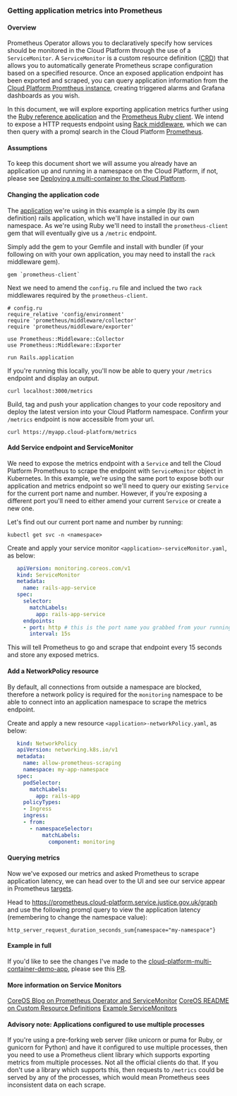 ### Getting application metrics into Prometheus

#### Overview
Prometheus Operator allows you to declaratively specify how services should be monitored in the Cloud Platform through the use of a `ServiceMonitor`. A `ServiceMonitor` is a custom resource definition ([CRD](https://kubernetes.io/docs/tasks/access-kubernetes-api/custom-resources/custom-resource-definitions/)) that allows you to automatically generate Prometheus scrape configuration based on a specified resource. Once an exposed application endpoint has been exported and scraped, you can query application information from the [Cloud Platform Promtheus instance](https://prometheus.service.justice.gov.uk), creating triggered alarms and Grafana dashboards as you wish.

In this document, we will explore exporting application metrics further using the [Ruby reference application](https://github.com/ministryofjustice/cloud-platform-multi-container-demo-app) and the [Prometheus Ruby client](https://github.com/prometheus/client_ruby). We intend to expose a HTTP requests endpoint using [Rack middleware](http://rack.github.io/), which we can then query with a promql search in the Cloud Platform [Prometheus](https://prometheus.cloud-platform.service.justice.gov.uk).

#### Assumptions
To keep this document short we will assume you already have an application up and running in a namespace on the Cloud Platform, if not, please see [Deploying a multi-container to the Cloud Platform](https://user-guide.cloud-platform.service.justice.gov.uk/tasks.html#deploying-a-multi-container-application-to-the-cloud-platform).

#### Changing the application code
The [application](https://github.com/ministryofjustice/cloud-platform-multi-container-demo-app) we're using in this example is a simple (by its own definition) rails application, which we'll have installed in our own namespace. As we're using Ruby we'll need to install the `prometheus-client `gem that will eventually give us a `/metric` endpoint. 

Simply add the gem to your Gemfile and install with bundler (if your following on with your own application, you may need to install the `rack` middleware gem). 
```
gem `prometheus-client`
```

Next we need to amend the `config.ru` file and inclued the two `rack` middlewares required by the `prometheus-client`. 
```
# config.ru
require_relative 'config/environment'
require 'prometheus/middleware/collector'
require 'prometheus/middleware/exporter'

use Prometheus::Middleware::Collector
use Prometheus::Middleware::Exporter

run Rails.application
```

If you're running this locally, you'll now be able to query your `/metrics` endpoint and display an output. 
```
curl localhost:3000/metrics
```

Build, tag and push your application changes to your code repository and deploy the latest version into your Cloud Platform namespace. Confirm your `/metrics` endpoint is now accessible from your url. 
```
curl https://myapp.cloud-platform/metrics
```

#### Add Service endpoint and ServiceMonitor

We need to expose the metrics endpoint with a `Service` and tell the Cloud Platform Prometheus to scrape the endpoint with `ServiceMonitor` object in Kubernetes. In this example, we're using the same port to expose both our application and metrics endpoint so we'll need to query our existing `Service` for the current port name and number. However, if you're exposing a different port you'll need to either amend your current `Service` or create a new one. 

Let's find out our current port name and number by running:
```
kubectl get svc -n <namespace>
```

Create and apply your service monitor `<application>-serviceMonitor.yaml`, as below:

```yaml
   apiVersion: monitoring.coreos.com/v1
   kind: ServiceMonitor
   metadata:
     name: rails-app-service
   spec:
     selector:
       matchLabels:
         app: rails-app-service
     endpoints:
     - port: http # this is the port name you grabbed from your running service
       interval: 15s
   ```

This will tell Prometheus to go and scrape that endpoint every 15 seconds and store any exposed metrics.

#### Add a NetworkPolicy resource
 
By default, all connections from outside a namespace are blocked, therefore a network policy is required for the `monitoring` namespace to be able to connect into an application namespace to scrape the metrics endpoint.

Create and apply a new resource `<application>-networkPolicy.yaml`, as below:

```yaml
   kind: NetworkPolicy
   apiVersion: networking.k8s.io/v1
   metadata:
     name: allow-prometheus-scraping
     namespace: my-app-namespace
   spec:
     podSelector:
       matchLabels:
         app: rails-app
     policyTypes:                                                                                                                                                         
     - Ingress
     ingress:
     - from:
       - namespaceSelector:
           matchLabels:
             component: monitoring
   ```

#### Querying metrics

Now we've exposed our metrics and asked Prometheus to scrape application latency, we can head over to the UI and see our service appear in Prometheus [targets](https://prometheus.cloud-platform.service.justice.gov.uk/targets).

Head to https://prometheus.cloud-platform.service.justice.gov.uk/graph and use the following promql query to view the application latency (remembering to change the namespace value):
```
http_server_request_duration_seconds_sum{namespace="my-namespace"}
```

#### Example in full
If you'd like to see the changes I've made to the [cloud-platform-multi-container-demo-app](https://github.com/ministryofjustice/cloud-platform-multi-container-demo-app), please see this [PR](https://github.com/ministryofjustice/cloud-platform-multi-container-demo-app/pull/7).


#### More information on Service Monitors

[CoreOS Blog on Prometheus Operator and ServiceMonitor](https://coreos.com/blog/the-prometheus-operator.html)
[CoreOS README on Custom Resource Definitions](https://github.com/coreos/prometheus-operator#customresourcedefinitions)
[Example ServiceMonitors](https://coreos.com/operators/prometheus/docs/latest/user-guides/running-exporters.html)

#### Advisory note: Applications configured to use multiple processes

If you're using a pre-forking web server (like unicorn or puma for Ruby, or gunicorn for Python) and have it configured to use multiple processes, then you need to use a Prometheus client library which supports exporting metrics from multiple processes. Not all the official clients do that. If you don't use a library which supports this, then requests to `/metrics` could be served by any of the processes, which would mean Prometheus sees inconsistent data on each scrape.

